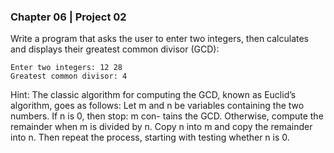 ### Chapter 06 | Project 02
Write a program that asks the user to enter two integers, then calculates and displays their
greatest common divisor (GCD):
```
Enter two integers: 12 28
Greatest common divisor: 4
```
Hint: The classic algorithm for computing the GCD, known as Euclid’s algorithm, goes as
follows: Let m and n be variables containing the two numbers. If n is 0, then stop: m con-
tains the GCD. Otherwise, compute the remainder when m is divided by n. Copy n into m
and copy the remainder into n. Then repeat the process, starting with testing whether n is 0.
